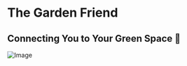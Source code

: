 # The Garden Friend

## Connecting You to Your Green Space 🌿

![Image](https://github.com/user-attachments/assets/b60ff55d-bcc4-41b2-ac3a-63aedf768bcc)

